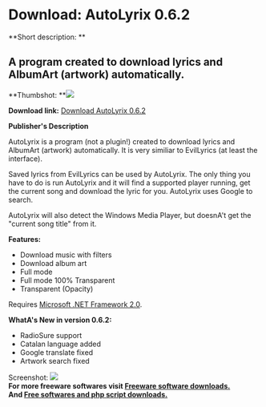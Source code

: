 # Download: AutoLyrix 0.6.2

**Short description: **

## A program created to download lyrics and AlbumArt (artwork) automatically.

  
**Thumbshot: **![](http://www.freewarefiles.com/screenshot/autolyrix_md.gif)   
  
**Download link:** [Download AutoLyrix 0.6.2](http://freesoftwares.boysofts.com/AutoLyrix_program_33089.html)  
  

**Publisher's Description**  
  

AutoLyrix is a program (not a plugin!) created to download lyrics and AlbumArt
(artwork) automatically. It is very similiar to EvilLyrics (at least the
interface).

Saved lyrics from EvilLyrics can be used by AutoLyrix. The only thing you have
to do is run AutoLyrix and it will find a supported player running, get the
current song and download the lyric for you. AutoLyrix uses Google to search.

AutoLyrix will also detect the Windows Media Player, but doesnA't get the
"current song title" from it.

**Features:**

  * Download music with filters 
  * Download album art 
  * Full mode 
  * Full mode 100% Transparent 
  * Transparent (Opacity) 

Requires [Microsoft .NET Framework
2.0](http://www.freewarefiles.com/program_10_108_16026.html).

**WhatA's New in version 0.6.2:**

  * RadioSure support 
  * Catalan language added 
  * Google translate fixed 
  * Artwork search fixed 

  
  
Screenshot: ![](http://www.freewarefiles.com/screenshot/autolyrix.gif)  
**For more freeware softwares visit [Freeware software downloads.](http://freesoftwares.boysofts.com/)**   
**And [Free softwares and php script downloads.](http://www.boysofts.com/)**

